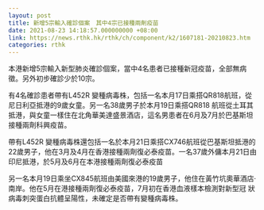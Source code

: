 ```yaml
---
layout: post
title: 新增5宗輸入確診個案　其中4宗已接種兩劑疫苗
date: 2021-08-23 14:18:57.000000000 +08:00
link: https://news.rthk.hk/rthk/ch/component/k2/1607181-20210823.htm
categories: rthk
---
```


本港新增5宗輸入新型肺炎確診個案，當中4名患者已接種新冠疫苗，全部無病徵。另外初步確診少於10宗。

有4名確診患者帶有L452R 變種病毒株，包括一名本月17日乘搭QR818航班，從尼日利亞抵港的9歲女童。另一名38歲男子於本月19日乘搭QR818 航班從土耳其抵港，與女童一樣住在北角華美達盛景酒店，這名男患者在6月及7月於巴基斯坦接種兩劑科興疫苗。

帶有L452R 變種病毒株還包括一名於本月21日乘搭CX746航班從巴基斯坦抵港的22歲男子，他在3月及4月在香港接種兩劑復必泰疫苗。一名37歲外傭本月21日由印尼抵港，於5月及6月在本港接種兩劑復必泰疫苗　　　　　　　　　　　　　

另一名本月19日乘坐CX845航班由美國來港的19歲男子，他住在黃竹坑奧華酒店‧南岸。他在5月在港接種兩劑復必泰疫苗，7月初在香港血液樣本檢測對新型冠
狀病毒刺突蛋白抗體呈陽性，未確定是否帶有變種病毒株。
